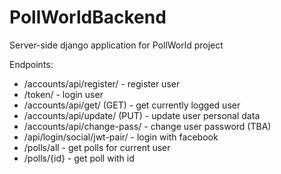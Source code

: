 # PollWorldBackend
Server-side django application for PollWorld project

Endpoints:
  - /accounts/api/register/ - register user
  - /token/ - login user
  - /accounts/api/get/ (GET) - get currently logged user
  - /accounts/api/update/ (PUT) - update user personal data
  - /accounts/api/change-pass/ - change user password (TBA)
  - /api/login/social/jwt-pair/ - login with facebook
  - /polls/all - get polls for current user
  - /polls/{id} - get poll with id
